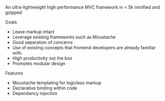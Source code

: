 An ultra-lightweight high performance MVC framework in < 5k minified and gzipped

Goals

- Leave markup intact
- Leverage existing frameworks such as Moustache
- Good seperation of concerns
- Use of existing concepts that frontend developers are already familiar with.
- High productivity out the box
- Promotes modular design

Features

- Moustache templating for logicless markup
- Declarative binding within code
- Dependancy injection
